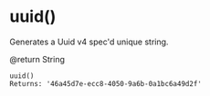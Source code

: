 # uuid()

Generates a Uuid v4 spec'd unique string.

@return String

    uuid()
    Returns: '46a45d7e-ecc8-4050-9a6b-0a1bc6a49d2f'
